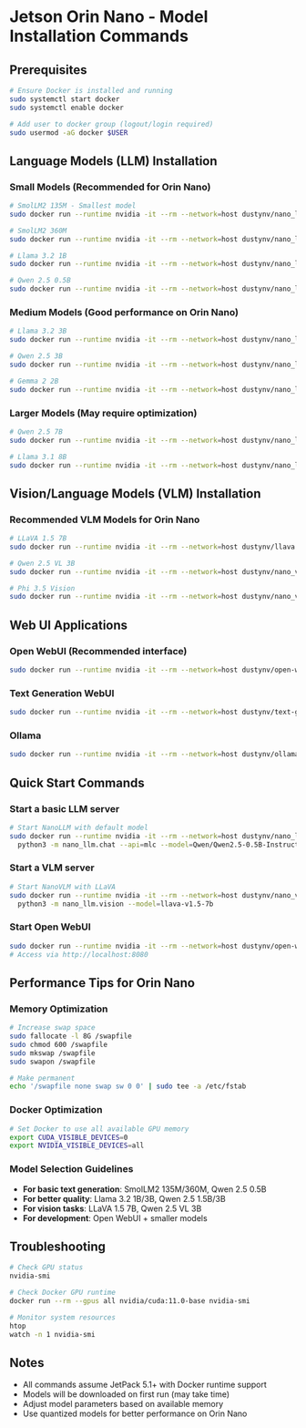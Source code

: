 # Jetson Orin Nano - Model Installation Commands

## Prerequisites
```bash
# Ensure Docker is installed and running
sudo systemctl start docker
sudo systemctl enable docker

# Add user to docker group (logout/login required)
sudo usermod -aG docker $USER
```

## Language Models (LLM) Installation

### Small Models (Recommended for Orin Nano)
```bash
# SmolLM2 135M - Smallest model
sudo docker run --runtime nvidia -it --rm --network=host dustynv/nano_llm:r36.2.0

# SmolLM2 360M
sudo docker run --runtime nvidia -it --rm --network=host dustynv/nano_llm:r36.2.0

# Llama 3.2 1B
sudo docker run --runtime nvidia -it --rm --network=host dustynv/nano_llm:r36.2.0

# Qwen 2.5 0.5B
sudo docker run --runtime nvidia -it --rm --network=host dustynv/nano_llm:r36.2.0
```

### Medium Models (Good performance on Orin Nano)
```bash
# Llama 3.2 3B
sudo docker run --runtime nvidia -it --rm --network=host dustynv/nano_llm:r36.2.0

# Qwen 2.5 3B
sudo docker run --runtime nvidia -it --rm --network=host dustynv/nano_llm:r36.2.0

# Gemma 2 2B
sudo docker run --runtime nvidia -it --rm --network=host dustynv/nano_llm:r36.2.0
```

### Larger Models (May require optimization)
```bash
# Qwen 2.5 7B
sudo docker run --runtime nvidia -it --rm --network=host dustynv/nano_llm:r36.2.0

# Llama 3.1 8B
sudo docker run --runtime nvidia -it --rm --network=host dustynv/nano_llm:r36.2.0
```

## Vision/Language Models (VLM) Installation

### Recommended VLM Models for Orin Nano
```bash
# LLaVA 1.5 7B
sudo docker run --runtime nvidia -it --rm --network=host dustynv/llava:r36.2.0

# Qwen 2.5 VL 3B
sudo docker run --runtime nvidia -it --rm --network=host dustynv/nano_vlm:r36.2.0

# Phi 3.5 Vision
sudo docker run --runtime nvidia -it --rm --network=host dustynv/nano_vlm:r36.2.0
```

## Web UI Applications

### Open WebUI (Recommended interface)
```bash
sudo docker run --runtime nvidia -it --rm --network=host dustynv/open-webui:r36.2.0
```

### Text Generation WebUI
```bash
sudo docker run --runtime nvidia -it --rm --network=host dustynv/text-generation-webui:r36.2.0
```

### Ollama
```bash
sudo docker run --runtime nvidia -it --rm --network=host dustynv/ollama:r36.2.0
```

## Quick Start Commands

### Start a basic LLM server
```bash
# Start NanoLLM with default model
sudo docker run --runtime nvidia -it --rm --network=host dustynv/nano_llm:r36.2.0 \
  python3 -m nano_llm.chat --api=mlc --model=Qwen/Qwen2.5-0.5B-Instruct
```

### Start a VLM server
```bash
# Start NanoVLM with LLaVA
sudo docker run --runtime nvidia -it --rm --network=host dustynv/nano_vlm:r36.2.0 \
  python3 -m nano_llm.vision --model=llava-v1.5-7b
```

### Start Open WebUI
```bash
sudo docker run --runtime nvidia -it --rm --network=host dustynv/open-webui:r36.2.0
# Access via http://localhost:8080
```

## Performance Tips for Orin Nano

### Memory Optimization
```bash
# Increase swap space
sudo fallocate -l 8G /swapfile
sudo chmod 600 /swapfile
sudo mkswap /swapfile
sudo swapon /swapfile

# Make permanent
echo '/swapfile none swap sw 0 0' | sudo tee -a /etc/fstab
```

### Docker Optimization
```bash
# Set Docker to use all available GPU memory
export CUDA_VISIBLE_DEVICES=0
export NVIDIA_VISIBLE_DEVICES=all
```

### Model Selection Guidelines
- **For basic text generation**: SmolLM2 135M/360M, Qwen 2.5 0.5B
- **For better quality**: Llama 3.2 1B/3B, Qwen 2.5 1.5B/3B
- **For vision tasks**: LLaVA 1.5 7B, Qwen 2.5 VL 3B
- **For development**: Open WebUI + smaller models

## Troubleshooting
```bash
# Check GPU status
nvidia-smi

# Check Docker GPU runtime
docker run --rm --gpus all nvidia/cuda:11.0-base nvidia-smi

# Monitor system resources
htop
watch -n 1 nvidia-smi
```

## Notes
- All commands assume JetPack 5.1+ with Docker runtime support
- Models will be downloaded on first run (may take time)
- Adjust model parameters based on available memory
- Use quantized models for better performance on Orin Nano
